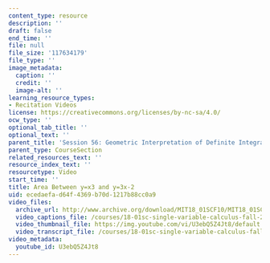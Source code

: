 ```yaml
---
content_type: resource
description: ''
draft: false
end_time: ''
file: null
file_size: '117634179'
file_type: ''
image_metadata:
  caption: ''
  credit: ''
  image-alt: ''
learning_resource_types:
- Recitation Videos
license: https://creativecommons.org/licenses/by-nc-sa/4.0/
ocw_type: ''
optional_tab_title: ''
optional_text: ''
parent_title: 'Session 56: Geometric Interpretation of Definite Integrals'
parent_type: CourseSection
related_resources_text: ''
resource_index_text: ''
resourcetype: Video
start_time: ''
title: Area Between y=x3 and y=3x-2
uid: ecedaefa-d64f-4369-b70d-1217b88cc0a9
video_files:
  archive_url: http://www.archive.org/download/MIT18_01SCF10/MIT18_01SCF10Rec_43_300k.mp4
  video_captions_file: /courses/18-01sc-single-variable-calculus-fall-2010/1aa7604bd134557687a90c929f97d762_U3ebQ5Z4Jt8.vtt
  video_thumbnail_file: https://img.youtube.com/vi/U3ebQ5Z4Jt8/default.jpg
  video_transcript_file: /courses/18-01sc-single-variable-calculus-fall-2010/59c6aac137e69d79f3346b7c68a248c3_U3ebQ5Z4Jt8.pdf
video_metadata:
  youtube_id: U3ebQ5Z4Jt8
---
```

